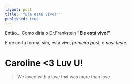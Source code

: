 ```yaml
---
layout: post
title: '"Ele está vivo!"'
published: true
---
```


Então... Como diria o Dr.Frankstein **"Ele está vivo!"**.

E de certa forma, sim, está vivo, _primeiro post_, e _post teste_.


# Caroline <3 Luv U!

> We loved with a love that was more than love
